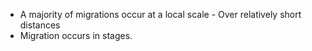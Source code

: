 - A majority of migrations occur at a local scale - Over relatively short distances
- Migration occurs in stages.